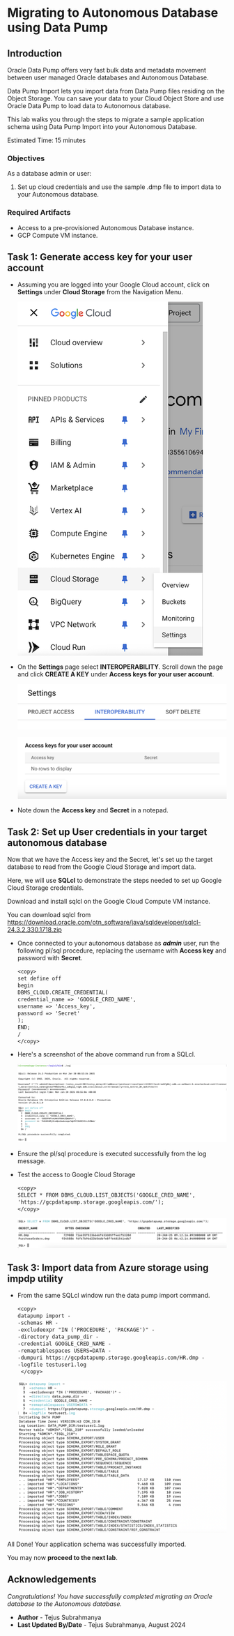 # Migrating to Autonomous Database using Data Pump

## Introduction
Oracle Data Pump offers very fast bulk data and metadata movement between user managed Oracle databases and Autonomous Database.

Data Pump Import lets you import data from Data Pump files residing on the Object Storage. You can save your data to your Cloud Object Store and use Oracle Data Pump to load data to Autonomous database.

This lab walks you through the steps to migrate a sample application schema using Data Pump Import into your Autonomous Database.

Estimated Time: 15 minutes

### Objectives

As a database admin or user:
1. Set up cloud credentials and use the sample .dmp file to import data to your Autonomous database.


### Required Artifacts
- Access to a pre-provisioned Autonomous Database instance.
- GCP Compute VM instance.


## Task 1: Generate access key for your user account

- Assuming you are logged into your Google Cloud account, click on **Settings** under **Cloud Storage** from the Navigation Menu.

    ![Cloud Storage Settings](./images/cloud-storage-settings.png " ") 

- On the **Settings** page select **INTEROPERABILITY**. Scroll down the page and click **CREATE A KEY** under **Access keys for your user account**.

    ![Cloud Storage Settings](./images/storage-create-key1.png " ") 

    ![Cloud Storage Settings](./images/storage-create-key.png " ") 

- Note down the **Access key** and **Secret** in a notepad.

## Task 2: Set up User credentials in your target autonomous database

Now that we have the Access key and the Secret, let's set up the target database to read from the Google Cloud Storage and import data.

Here, we will use **SQLcl** to demonstrate the steps needed to set up Google Cloud Storage credentials.

Download and install sqlcl on the Google Cloud Compute VM instance.

You can download sqlcl from https://download.oracle.com/otn_software/java/sqldeveloper/sqlcl-24.3.2.330.1718.zip

- Once connected to your autonomous database as ***admin*** user, run the following pl/sql procedure, replacing the username with **Access key** and password with **Secret**.

    ```
    <copy>
    set define off
    begin
    DBMS_CLOUD.CREATE_CREDENTIAL(
    credential_name => 'GOOGLE_CRED_NAME',
    username => 'Access_key',
    password => 'Secret'
    );
    END;
    /
    </copy>
    ```

- Here's a screenshot of the above command run from a SQLcl.

    ![Cloud Storage Settings](./images/create-cloud-cred.png " ") 

- Ensure the pl/sql procedure is executed successfully from the log message.

- Test the access to Google Cloud Storage

    ```
    <copy>
    SELECT * FROM DBMS_CLOUD.LIST_OBJECTS('GOOGLE_CRED_NAME', 'https://gcpdatapump.storage.googleapis.com/');
    </copy>
    ```

    ![This image shows the result of performing the above step.](./images/query-gcpdatapump.png " ")

## Task 3: Import data from Azure storage using impdp utility

- From the same SQLcl window run the data pump import command.

    ```
    <copy>
    datapump import -
    -schemas HR -
    -excludeexpr "IN ('PROCEDURE', 'PACKAGE')" -
    -directory data_pump_dir -
    -credential GOOGLE_CRED_NAME -
    -remaptablespaces USERS=DATA -
    -dumpuri https://gcpdatapump.storage.googleapis.com/HR.dmp -
    -logfile testuser1.log
     </copy>
    ```
    
    ![This image shows the result of performing the above step.](./images/import.png " ")

All Done! Your application schema was successfully imported.

You may now **proceed to the next lab**.

## Acknowledgements

*Congratulations! You have successfully completed migrating an Oracle database to the Autonomous database.*

- **Author** - Tejus Subrahmanya
- **Last Updated By/Date** - Tejus Subrahmanya, August 2024